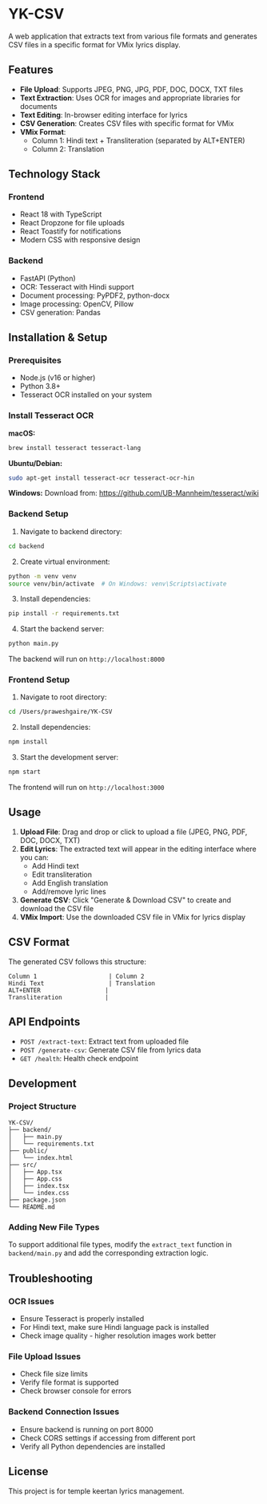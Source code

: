 # YK-CSV

A web application that extracts text from various file formats and generates CSV files in a specific format for VMix lyrics display.

## Features

- **File Upload**: Supports JPEG, PNG, JPG, PDF, DOC, DOCX, TXT files
- **Text Extraction**: Uses OCR for images and appropriate libraries for documents
- **Text Editing**: In-browser editing interface for lyrics
- **CSV Generation**: Creates CSV files with specific format for VMix
- **VMix Format**: 
  - Column 1: Hindi text + Transliteration (separated by ALT+ENTER)
  - Column 2: Translation

## Technology Stack

### Frontend
- React 18 with TypeScript
- React Dropzone for file uploads
- React Toastify for notifications
- Modern CSS with responsive design

### Backend
- FastAPI (Python)
- OCR: Tesseract with Hindi support
- Document processing: PyPDF2, python-docx
- Image processing: OpenCV, Pillow
- CSV generation: Pandas

## Installation & Setup

### Prerequisites
- Node.js (v16 or higher)
- Python 3.8+
- Tesseract OCR installed on your system

### Install Tesseract OCR

**macOS:**
```bash
brew install tesseract tesseract-lang
```

**Ubuntu/Debian:**
```bash
sudo apt-get install tesseract-ocr tesseract-ocr-hin
```

**Windows:**
Download from: https://github.com/UB-Mannheim/tesseract/wiki

### Backend Setup

1. Navigate to backend directory:
```bash
cd backend
```

2. Create virtual environment:
```bash
python -m venv venv
source venv/bin/activate  # On Windows: venv\Scripts\activate
```

3. Install dependencies:
```bash
pip install -r requirements.txt
```

4. Start the backend server:
```bash
python main.py
```

The backend will run on `http://localhost:8000`

### Frontend Setup

1. Navigate to root directory:
```bash
cd /Users/praweshgaire/YK-CSV
```

2. Install dependencies:
```bash
npm install
```

3. Start the development server:
```bash
npm start
```

The frontend will run on `http://localhost:3000`

## Usage

1. **Upload File**: Drag and drop or click to upload a file (JPEG, PNG, PDF, DOC, DOCX, TXT)
2. **Edit Lyrics**: The extracted text will appear in the editing interface where you can:
   - Add Hindi text
   - Edit transliteration
   - Add English translation
   - Add/remove lyric lines
3. **Generate CSV**: Click "Generate & Download CSV" to create and download the CSV file
4. **VMix Import**: Use the downloaded CSV file in VMix for lyrics display

## CSV Format

The generated CSV follows this structure:
```
Column 1                    | Column 2
Hindi Text                  | Translation
ALT+ENTER                  |
Transliteration            |
```

## API Endpoints

- `POST /extract-text`: Extract text from uploaded file
- `POST /generate-csv`: Generate CSV file from lyrics data
- `GET /health`: Health check endpoint

## Development

### Project Structure
```
YK-CSV/
├── backend/
│   ├── main.py
│   └── requirements.txt
├── public/
│   └── index.html
├── src/
│   ├── App.tsx
│   ├── App.css
│   ├── index.tsx
│   └── index.css
├── package.json
└── README.md
```

### Adding New File Types

To support additional file types, modify the `extract_text` function in `backend/main.py` and add the corresponding extraction logic.

## Troubleshooting

### OCR Issues
- Ensure Tesseract is properly installed
- For Hindi text, make sure Hindi language pack is installed
- Check image quality - higher resolution images work better

### File Upload Issues
- Check file size limits
- Verify file format is supported
- Check browser console for errors

### Backend Connection Issues
- Ensure backend is running on port 8000
- Check CORS settings if accessing from different port
- Verify all Python dependencies are installed

## License

This project is for temple keertan lyrics management.
